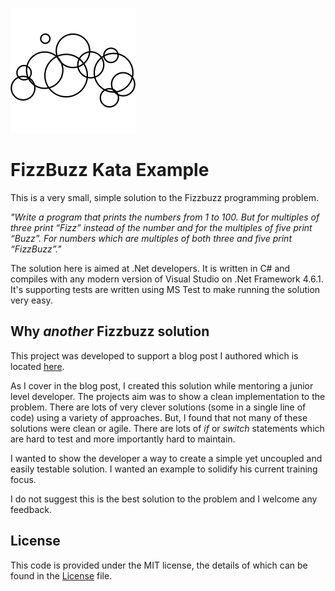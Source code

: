 ![Fizzbuzz Kata Example](bubbles.png)

# FizzBuzz Kata Example

This is a very small, simple solution to the Fizzbuzz programming problem.

*"Write a program that prints the numbers from 1 to 100. But for multiples of three print “Fizz” instead of the number and for the multiples of five print “Buzz”. For numbers which are multiples of both three and five print “FizzBuzz”."*

The solution here is aimed at .Net developers.  It is written in C# and compiles with any modern version of Visual Studio on .Net Framework 4.6.1.  It's supporting tests are written using MS Test to make running the solution very easy.

## Why *another* Fizzbuzz solution

This project was developed to support a blog post I authored which is located [here](https://www.amcrou.ch/a-clean-fizzbuzz-solution).

As I cover in the blog post, I created this solution while mentoring a junior level developer.  The projects aim was to show a clean implementation to the problem.  There are lots of very clever solutions (some in a single line of code) using a variety of approaches.  But, I found that not many of these solutions were clean or agile.  There are lots of *if* or *switch* statements which are hard to test and more importantly hard to maintain.

I wanted to show the developer a way to create a simple yet uncoupled and easily testable solution.  I wanted an example to solidify his current training focus.

I do not suggest this is the best solution to the problem and I welcome any feedback.  

## License

This code is provided under the MIT license, the details of which can be found in the [License](LICENSE.md) file.
